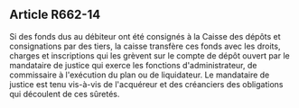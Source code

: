 Article R662-14
----
Si des fonds dus au débiteur ont été consignés à la Caisse des dépôts et
consignations par des tiers, la caisse transfère ces fonds avec les droits,
charges et inscriptions qui les grèvent sur le compte de dépôt ouvert par le
mandataire de justice qui exerce les fonctions d'administrateur, de commissaire
à l'exécution du plan ou de liquidateur. Le mandataire de justice est tenu
vis-à-vis de l'acquéreur et des créanciers des obligations qui découlent de ces
sûretés.
